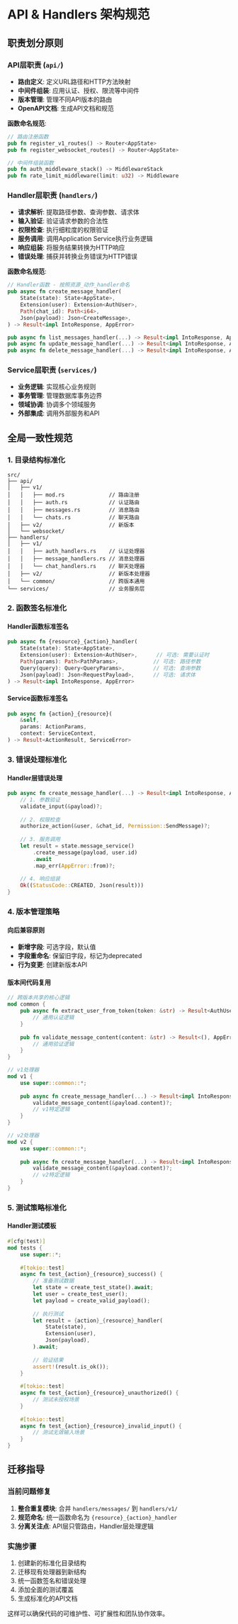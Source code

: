 # API & Handlers 架构规范

## 职责划分原则

### API层职责 (`api/`)
- **路由定义**: 定义URL路径和HTTP方法映射
- **中间件组装**: 应用认证、授权、限流等中间件
- **版本管理**: 管理不同API版本的路由
- **OpenAPI文档**: 生成API文档和规范

**函数命名规范**:
```rust
// 路由注册函数
pub fn register_v1_routes() -> Router<AppState>
pub fn register_websocket_routes() -> Router<AppState>

// 中间件组装函数  
pub fn auth_middleware_stack() -> MiddlewareStack
pub fn rate_limit_middleware(limit: u32) -> Middleware
```

### Handler层职责 (`handlers/`)
- **请求解析**: 提取路径参数、查询参数、请求体
- **输入验证**: 验证请求参数的合法性
- **权限检查**: 执行细粒度的权限验证
- **服务调用**: 调用Application Service执行业务逻辑
- **响应组装**: 将服务结果转换为HTTP响应
- **错误处理**: 捕获并转换业务错误为HTTP错误

**函数命名规范**:
```rust
// Handler函数 - 按照资源_动作_handler命名
pub async fn create_message_handler(
    State(state): State<AppState>,
    Extension(user): Extension<AuthUser>,
    Path(chat_id): Path<i64>,
    Json(payload): Json<CreateMessage>,
) -> Result<impl IntoResponse, AppError>

pub async fn list_messages_handler(...) -> Result<impl IntoResponse, AppError>
pub async fn update_message_handler(...) -> Result<impl IntoResponse, AppError>
pub async fn delete_message_handler(...) -> Result<impl IntoResponse, AppError>
```

### Service层职责 (`services/`)
- **业务逻辑**: 实现核心业务规则
- **事务管理**: 管理数据库事务边界
- **领域协调**: 协调多个领域服务
- **外部集成**: 调用外部服务和API

## 全局一致性规范

### 1. 目录结构标准化

```
src/
├── api/
│   ├── v1/
│   │   ├── mod.rs              // 路由注册
│   │   ├── auth.rs             // 认证路由
│   │   ├── messages.rs         // 消息路由
│   │   └── chats.rs            // 聊天路由
│   ├── v2/                     // 新版本
│   └── websocket/
├── handlers/
│   ├── v1/
│   │   ├── auth_handlers.rs    // 认证处理器
│   │   ├── message_handlers.rs // 消息处理器
│   │   └── chat_handlers.rs    // 聊天处理器
│   ├── v2/                     // 新版本处理器
│   └── common/                 // 跨版本通用
└── services/                   // 业务服务层
```

### 2. 函数签名标准化

#### Handler函数标准签名
```rust
pub async fn {resource}_{action}_handler(
    State(state): State<AppState>,
    Extension(user): Extension<AuthUser>,      // 可选: 需要认证时
    Path(params): Path<PathParams>,           // 可选: 路径参数
    Query(query): Query<QueryParams>,         // 可选: 查询参数  
    Json(payload): Json<RequestPayload>,      // 可选: 请求体
) -> Result<impl IntoResponse, AppError>
```

#### Service函数标准签名
```rust
pub async fn {action}_{resource}(
    &self,
    params: ActionParams,
    context: ServiceContext,
) -> Result<ActionResult, ServiceError>
```

### 3. 错误处理标准化

#### Handler层错误处理
```rust
pub async fn create_message_handler(...) -> Result<impl IntoResponse, AppError> {
    // 1. 参数验证
    validate_input(&payload)?;
    
    // 2. 权限检查
    authorize_action(&user, &chat_id, Permission::SendMessage)?;
    
    // 3. 服务调用
    let result = state.message_service()
        .create_message(payload, user.id)
        .await
        .map_err(AppError::from)?;
    
    // 4. 响应组装
    Ok((StatusCode::CREATED, Json(result)))
}
```

### 4. 版本管理策略

#### 向后兼容原则
- **新增字段**: 可选字段，默认值
- **字段重命名**: 保留旧字段，标记为deprecated  
- **行为变更**: 创建新版本API

#### 版本间代码复用
```rust
// 跨版本共享的核心逻辑
mod common {
    pub async fn extract_user_from_token(token: &str) -> Result<AuthUser, AppError> {
        // 通用认证逻辑
    }
    
    pub fn validate_message_content(content: &str) -> Result<(), AppError> {
        // 通用验证逻辑
    }
}

// v1处理器
mod v1 {
    use super::common::*;
    
    pub async fn create_message_handler(...) -> Result<impl IntoResponse, AppError> {
        validate_message_content(&payload.content)?;
        // v1特定逻辑
    }
}

// v2处理器  
mod v2 {
    use super::common::*;
    
    pub async fn create_message_handler(...) -> Result<impl IntoResponse, AppError> {
        validate_message_content(&payload.content)?;
        // v2特定逻辑
    }
}
```

### 5. 测试策略标准化

#### Handler测试模板
```rust
#[cfg(test)]
mod tests {
    use super::*;
    
    #[tokio::test]
    async fn test_{action}_{resource}_success() {
        // 准备测试数据
        let state = create_test_state().await;
        let user = create_test_user();
        let payload = create_valid_payload();
        
        // 执行测试
        let result = {action}_{resource}_handler(
            State(state),
            Extension(user),
            Json(payload),
        ).await;
        
        // 验证结果
        assert!(result.is_ok());
    }
    
    #[tokio::test] 
    async fn test_{action}_{resource}_unauthorized() {
        // 测试未授权场景
    }
    
    #[tokio::test]
    async fn test_{action}_{resource}_invalid_input() {
        // 测试无效输入场景
    }
}
```

## 迁移指导

### 当前问题修复
1. **整合重复模块**: 合并 `handlers/messages/` 到 `handlers/v1/`
2. **规范命名**: 统一函数命名为 `{resource}_{action}_handler`
3. **分离关注点**: API层只管路由，Handler层处理逻辑

### 实施步骤
1. 创建新的标准化目录结构
2. 迁移现有处理器到新结构
3. 统一函数签名和错误处理
4. 添加全面的测试覆盖
5. 生成标准化的API文档

这样可以确保代码的可维护性、可扩展性和团队协作效率。 